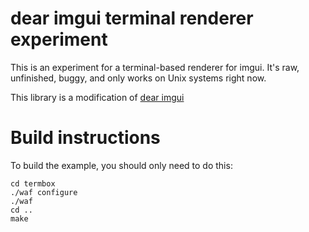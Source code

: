 dear imgui terminal renderer experiment
=====

This is an experiment for a terminal-based renderer for imgui. It's raw, unfinished, buggy, and only works on Unix systems right now.

This library is a modification of [dear imgui](https://github.com/ocornut/imgui)


Build instructions
===

To build the example, you should only need to do this:

```
cd termbox
./waf configure
./waf
cd ..
make
```


